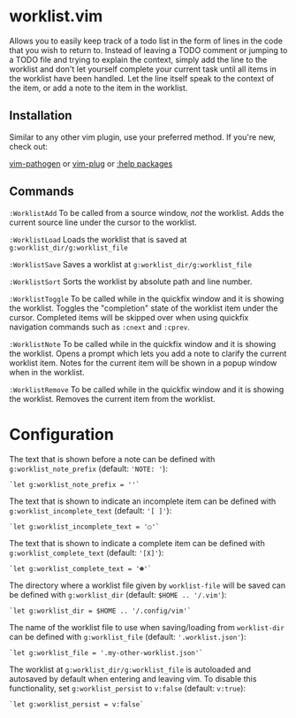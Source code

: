 # worklist.vim


Allows you to easily keep track of a todo list in the form of lines in the code
that you wish to return to. Instead of leaving a TODO comment or jumping to a
TODO file and trying to explain the context, simply add the line to the
worklist and don't let yourself complete your current task until all items in
the worklist have been handled. Let the line itself speak to the context of the
item, or add a note to the item in the worklist.

## Installation

Similar to any other vim plugin, use your preferred method. If you're new,
check out:

[vim-pathogen](https://github.com/tpope/vim-pathogen#readme) or
[vim-plug](https://github.com/junegunn/vim-plug) or
[:help packages](https://vimhelp.org/repeat.txt.html#packages)

## Commands

`:WorklistAdd`
    To be called from a source window, _not_ the worklist. Adds the current
    source line under the cursor to the worklist.

`:WorklistLoad`
    Loads the worklist that is saved at `g:worklist_dir/g:worklist_file`

`:WorklistSave`
    Saves a worklist at `g:worklist_dir/g:worklist_file`

`:WorklistSort`
    Sorts the worklist by absolute path and line number.

`:WorklistToggle`
    To be called while in the quickfix window and it is showing the worklist.
    Toggles the "completion" state of the worklist item under the cursor.
    Completed items will be skipped over when using quickfix navigation
    commands such as `:cnext` and `:cprev`.

`:WorklistNote`
    To be called while in the quickfix window and it is showing the worklist.
    Opens a prompt which lets you add a note to clarify the current worklist
    item. Notes for the current item will be shown in a popup window when in
    the worklist.

`:WorklistRemove`
    To be called while in the quickfix window and it is showing the worklist.
    Removes the current item from the worklist.


# Configuration

The text that is shown before a note can be defined with
`g:worklist_note_prefix` (default: `'NOTE: '`):

    `let g:worklist_note_prefix = ''`

The text that is shown to indicate an incomplete item can be defined with
`g:worklist_incomplete_text` (default: `'[ ]'`):

    `let g:worklist_incomplete_text = '○'`

The text that is shown to indicate a complete item can be defined with
`g:worklist_complete_text` (default: `'[X]'`):

    `let g:worklist_complete_text = '☻'`

The directory where a worklist file given by `worklist-file` will be saved can
be defined with `g:worklist_dir` (default: `$HOME .. '/.vim'`):

    `let g:worklist_dir = $HOME .. '/.config/vim'`

The name of the worklist file to use when saving/loading from `worklist-dir`
can be defined with `g:worklist_file` (default: `'.worklist.json'`):

    `let g:worklist_file = '.my-other-worklist.json'`

The worklist at `g:worklist_dir/g:worklist_file` is autoloaded and autosaved
by default when entering and leaving vim. To disable this functionality, set
`g:worklist_persist` to `v:false` (default: `v:true`):

    `let g:worklist_persist = v:false`
